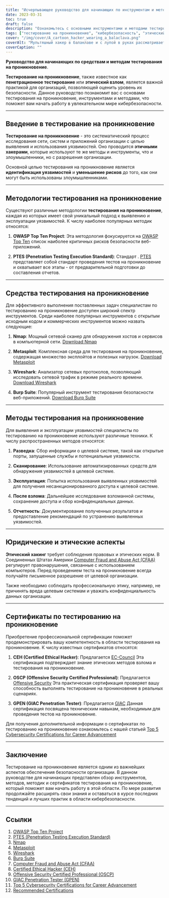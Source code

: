 ```yaml
---
title: "Исчерпывающее руководство для начинающих по инструментам и методам тестирования на проникновение"
date: 2023-03-31
toc: true
draft: false
description: "Ознакомьтесь с основными инструментами и методами тестирования на проникновение, методологиями и сертификатами, чтобы начать свою карьеру в области кибербезопасности."
tags: ["тестирование на проникновение", "кибербезопасность", "этический хакерский подход", "инструменты", "методики", "руководство для начинающих", "Nmap", "Metasploit", "Wireshark", "Набор для отрыжки", "OSSTMM", "PTES", "OWASP", "CEH", "OSCP", "GPEN", "тестирование безопасности", "оценка уязвимости", "безопасность сети", "информационная безопасность"]
cover: "/img/cover/A_cartoon_hacker_wearing_a_balaclava.png"
coverAlt: "Мультяшный хакер в балаклаве и с лупой в руках рассматривает экран компьютера, на котором отображаются различные инструменты для тестирования взлома: Nmap, Metasploit, Wireshark и Burp Suite, а на заднем плане - цифровые замки, символизирующие защищенные системы."
coverCaption: ""
---
```


**Руководство для начинающих по средствам и методам тестирования на проникновение**.

**Тестирование на проникновение**, также известное как **пенетрационное тестирование** или **этический взлом**, является важной практикой для организаций, позволяющей оценить уровень их безопасности. Данное руководство познакомит вас с основами тестирования на проникновение, инструментами и методами, что поможет вам начать работу в увлекательном мире кибербезопасности.

______

## Введение в тестирование на проникновение

**Тестирование на проникновение** - это систематический процесс исследования сети, систем и приложений организации с целью выявления и использования уязвимостей. Оно проводится **этичными хакерами**, которые используют те же методы и инструменты, что и злоумышленники, но с разрешения организации.

Основной целью тестирования на проникновение является **идентификация уязвимостей** и **уменьшение рисков** до того, как они могут быть использованы злоумышленниками.

______

## Методологии тестирования на проникновение

Существуют различные методологии **тестирования на проникновение**, каждая из которых имеет свой уникальный подход к выявлению и эксплуатации уязвимостей. К числу наиболее популярных методик относятся:

1. **OWASP Top Ten Project**: Эта методология фокусируется на [OWASP Top Ten](https://owasp.org/www-project-top-ten/) список наиболее критичных рисков безопасности веб-приложений.

2. **PTES (Penetration Testing Execution Standard)**: Стандарт . [PTES](http://www.pentest-standard.org/index.php/Main_Page) представляет собой стандарт проведения тестов на проникновение и охватывает все этапы - от предварительной подготовки до составления отчетов.

______

## Средства тестирования на проникновение

Для эффективного выполнения поставленных задач специалистам по тестированию на проникновение доступен широкий спектр инструментов. Среди наиболее популярных инструментов с открытым исходным кодом и коммерческих инструментов можно назвать следующие:

1. **Nmap**: Мощный сетевой сканер для обнаружения хостов и сервисов в компьютерной сети. [Download Nmap](https://nmap.org/download.html)

2. **Metasploit**: Комплексная среда для тестирования на проникновение, содержащая множество эксплойтов и полезных нагрузок. [Download Metasploit](https://www.metasploit.com/download)

3. **Wireshark**: Анализатор сетевых протоколов, позволяющий исследовать сетевой трафик в режиме реального времени. [Download Wireshark](https://www.wireshark.org/download.html)

4. **Burp Suite**: Популярный инструмент тестирования безопасности веб-приложений. [Download Burp Suite](https://portswigger.net/burp/communitydownload)

______

## Методы тестирования на проникновение

Для выявления и эксплуатации уязвимостей специалисты по тестированию на проникновение используют различные техники. К числу распространенных методов относятся:

1. **Разведка**: Сбор информации о целевой системе, такой как открытые порты, запущенные службы и потенциальные уязвимости.

2. **Сканирование**: Использование автоматизированных средств для обнаружения уязвимостей в целевой системе.

3. **Эксплуатация**: Попытка использования выявленных уязвимостей для получения несанкционированного доступа к целевой системе.

4. **После взлома**: Дальнейшее исследование взломанной системы, сохранение доступа и сбор конфиденциальных данных.

5. **Отчетность**: Документирование полученных результатов и предоставление рекомендаций по устранению выявленных уязвимостей.

______

## Юридические и этические аспекты

**Этический хакинг** требует соблюдения правовых и этических норм. В Соединенных Штатах Америки [Computer Fraud and Abuse Act (CFAA)](https://en.wikipedia.org/wiki/Computer_Fraud_and_Abuse_Act) регулирует правонарушения, связанные с использованием компьютеров. Перед проведением теста на проникновение всегда получайте письменное разрешение от целевой организации.

Также необходимо соблюдать профессиональную этику, например, не причинять вреда целевым системам и уважать конфиденциальность данных организации.

______

## Сертификаты по тестированию на проникновение

Приобретение профессиональной сертификации поможет продемонстрировать вашу компетентность в области тестирования на проникновение. К числу известных сертификатов относятся:

1. **CEH (Certified Ethical Hacker)**: Предлагается [EC-Council](https://www.eccouncil.org/programs/certified-ethical-hacker-ceh/) Эта сертификация подтверждает знание этических методов взлома и тестирования на проникновение.

2. **OSCP (Offensive Security Certified Professional)**: Предлагается [Offensive Security](https://www.offensive-security.com/pwk-oscp/) Эта практическая сертификация проверяет вашу способность выполнять тестирование на проникновение в реальных сценариях.

3. **GPEN (GIAC Penetration Tester)**: Предлагается [GIAC](https://www.giac.org/certification/penetration-tester-gpen) Данная сертификация посвящена техническим навыкам, необходимым для проведения тестов на проникновение.

Для получения дополнительной информации о сертификатах по тестированию на проникновение ознакомьтесь с нашей статьей [Top 5 Cybersecurity Certifications for Career Advancement](https://simeononsecurity.ch/articles/the-top-five-cybersecurity-certifications-for-career-advancement/)

______

## Заключение

Тестирование на проникновение является одним из важнейших аспектов обеспечения безопасности организации. В данном руководстве для начинающих представлен обзор инструментов, методов, методик и сертификатов тестирования на проникновение, который поможет вам начать работу в этой области. По мере развития продолжайте расширять свои знания и оставаться в курсе последних тенденций и лучших практик в области кибербезопасности.

______

## Ссылки

1. [OWASP Top Ten Project](https://owasp.org/www-project-top-ten/)
2. [PTES (Penetration Testing Execution Standard)](http://www.pentest-standard.org/index.php/Main_Page)
3. [Nmap](https://nmap.org/download.html)
4. [Metasploit](https://www.metasploit.com/download)
5. [Wireshark](https://www.wireshark.org/download.html)
6. [Burp Suite](https://portswigger.net/burp/communitydownload)
7. [Computer Fraud and Abuse Act (CFAA)](https://en.wikipedia.org/wiki/Computer_Fraud_and_Abuse_Act) 
8. [Certified Ethical Hacker (CEH)](https://www.eccouncil.org/programs/certified-ethical-hacker-ceh/)
9.  [Offensive Security Certified Professional (OSCP)](https://www.offensive-security.com/pwk-oscp/)
10. [GIAC Penetration Tester (GPEN)](https://www.giac.org/certification/penetration-tester-gpen)
11. [Top 5 Cybersecurity Certifications for Career Advancement](https://simeononsecurity.ch/articles/the-top-five-cybersecurity-certifications-for-career-advancement/)
12. [Recommended Certifications](https://simeononsecurity.ch/recommendations/certifications/)

